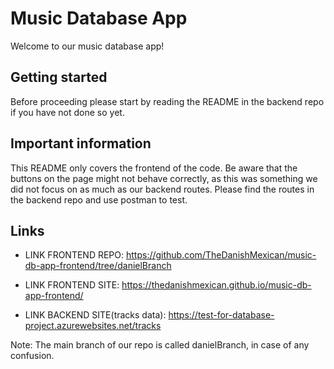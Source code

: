 # Music Database App
Welcome to our music database app!

## Getting started

Before proceeding please start by reading the README in the backend repo if you have not done so yet.

## Important information

This README only covers the frontend of the code.
Be aware that the buttons on the page might not behave correctly, as this was something we did not focus on as much as our backend routes. Please find the routes in the backend repo and use postman to test.

## Links

+ LINK FRONTEND REPO: https://github.com/TheDanishMexican/music-db-app-frontend/tree/danielBranch

+ LINK FRONTEND SITE: https://thedanishmexican.github.io/music-db-app-frontend/

+ LINK BACKEND SITE(tracks data): https://test-for-database-project.azurewebsites.net/tracks

Note: The main branch of our repo is called danielBranch, in case of any confusion.